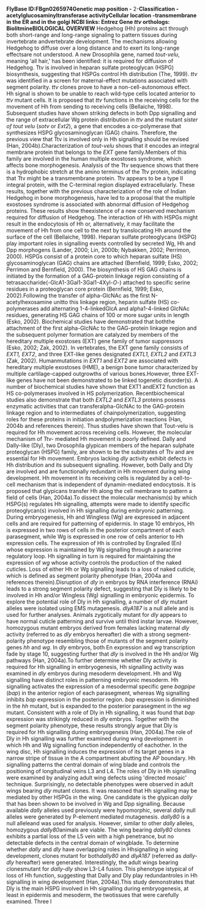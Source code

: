 
 
**FlyBase ID:**FBgn0265974**Genetic map position -** 2-**Classification -**acetylglucosaminyltransferase activity**Cellular location -**transmembrane in the ER and in the golgi 
 **NCBI links:** Entrez Gene ***ttv* orthologs:** Biolitmine**BIOLOGICAL OVERVIEW** Hedgehog (Hh) proteins act through both short-range and long-range signaling to pattern tissues during invertebrate andvertebrate development. The mechanisms allowing Hedgehog to diffuse over a long distance and to exert its long-range effectsare not understood. A new Drosophila gene, named *tout-velu*, meaning 'all hair,' has been identified: it is required for diffusion of Hedgehog. Ttv is involved in heparan sulfate proteoglycan (HSPG) biosynthesis, suggesting that HSPGs control Hh distribution (The, 1999). *ttv* was identified in a screen for maternal-effect mutations associated with segment polarity. *ttv* clones prove to have a non-cell-autonomous effect. Hh signal is shown to be unable to reach wild-type cells located anterior to *ttv* mutant cells. It is proposed that *ttv* functions in the receiving cells for the movement of Hh from sending to receiving cells (Bellaiche, 1998). Subsequent studies have shown striking defects in both Dpp signalling and the range of extracellular Wg protein distribution in *ttv* and the mutant *sister of tout velu* (*sotv* or *Ext2*), a gene that encodes a co-polymerase that synthesizes HSPG glycosaminoglycan (GAG) chains. Therefore, the previous view that Ttv is involved only in Hh signalling should be revised (Han, 2004b).Characterization of *tout-velu* shows that it encodes an integral membrane protein that belongs to the *EXT* gene family.Members of this family are involved in the human multiple exostoses syndrome, which affects bone morphogenesis. Analysis of the Ttv sequence shows that there is a hydrophobic stretch at the amino terminus of the Ttv protein, indicating that Ttv might be a transmembrane protein. Ttv appears to be a type II integral protein, with the C-terminal region displayed extracellularly. These results, together with the previous characterization of the role of Indian Hedgehog in bone morphogenesis, have led to a proposal that the multiple exostoses syndrome is associated with abnormal diffusion of Hedgehog proteins. These results show theexistence of a new conserved mechanism required for diffusion of Hedgehog. The interaction of Hh with HSPGs might result in the endocytosis of Hh or, alternatively, it may facilitate the movement of Hh from one cell to the next by translocating Hh around the surface of the cell (Bellaiche, 1998). Heparan sulfate proteoglycans (HSPG) play important roles in signalling events controlled by secreted Wg, Hh and Dpp morphogens (Lander, 2000; Lin, 2000b; Nybakken, 2002; Perrimon, 2000). HSPGs consist of a protein core to which heparan sulfate (HS) glycosaminoglycan (GAG) chains are attached (Bernfield, 1999; Esko, 2002; Perrimon and Bernfield, 2000). The biosynthesis of HS GAG chains is initiated by the formation of a GAG-protein linkage region consisting of a tetrasaccharide(-GlcA1-3Gal1-3Gal1-4Xyl-*O*-) attached to specific serine residues in a proteoglycan core protein (Bernfield, 1999; Esko, 2002).Following the transfer of alpha-GlcNAc as the first N-acetylhexosamine unitto this linkage region, heparin sulfate (HS) co-polymerases add alternating 1-4-linkedGlcA and alpha1-4-linked GlcNAc residues, generating HS GAG chains of 100 or more sugar units in length (Esko, 2002). Biochemical studies have demonstrated that boththe attachment of the first alpha-GlcNAc to the GAG-protein linkage region and the subsequent polymer formation are catalyzed by members of the hereditary multiple exostoses (EXT) gene family of tumor suppressors (Esko, 2002; Zak, 2002). In vertebrates, the EXT gene family consists of *EXT1, EXT2*, and three EXT-like genes designated *EXTL1, EXTL2* and *EXTL3* (Zak, 2002). Humanmutations in *EXT1* and *EXT2* are associated with hereditary multiple exostoses (HME), a benign bone tumor characterized by multiple cartilage-capped outgrowths of various bones.However, three EXT-like genes have not been demonstrated to be linked togenetic disorder(s). A number of biochemical studies have shown that EXT1 andEXT2 function as HS co-polymerases involved in HS polymerization. Recentbiochemical studies also demonstrate that both *EXTL2* and *EXTL3* proteins possess enzymatic activities that can transferalpha-GlcNAc to the GAG-protein linkage region and to intermediates of chainpolymerization, suggesting roles for these proteins in initiation andpolymerization reactions (Han, 2004b and references therein). Thus studies have shown that Tout-velu is required for Hh movement across receiving cells. However, the molecular mechanism of Ttv- mediated Hh movement is poorly defined. Dally and Dally-like (Dly), two Drosophila glypican members of the heparan sulphate proteoglycan (HSPG) family, are shown to be the substrates of Ttv and are essential for Hh movement. Embryos lacking *dly* activity exhibit defects in Hh distribution and its subsequent signalling. However, both Dally and Dly are involved and are functionally redundant in Hh movement during wing development. Hh movement in its receiving cells is regulated by a cell-to-cell mechanism that is independent of dynamin-mediated endocytosis. It is proposed that glypicans transfer Hh along the cell membrane to pattern a field of cells (Han, 2004a).To dissect the molecular mechanism(s) by which HSPG(s) regulates Hh signalling, attempts were made to identify specific proteoglycan(s) involved in Hh signalling during embryonic patterning. During embryogenesis, Hh and Wingless (Wg) are expressed in adjacent cells and are required for patterning of epidermis. In stage 10 embryos, Hh is expressed in two rows of cells in the posterior compartment of each parasegment, while Wg is expressed in one row of cells anterior to Hh expression cells. The expression of Hh is controlled by Engrailed (En) whose expression is maintained by Wg signalling through a paracrine regulatory loop. Hh signalling in turn is required for maintaining the expression of *wg* whose activity controls the production of the naked cuticles. Loss of either Hh or Wg signalling leads to a loss of naked cuticle, which is defined as segment polarity phenotype (Han, 2004a and references therein).Disruption of *dly* in embryos by RNA interference (RNAi) leads to a strong segment polarity defect, suggesting that Dly is likely to be involved in Hh and/or Wingless (Wg) signalling in embryonic epidermis. To explore the potential role of Dly in Hh signalling, a number of *dly* mutant alleles were isolated using EMS mutagenesis. *dlyA187* is a null allele and is used for further analyses. Animals zygotically mutant for *dly* appears to have normal cuticle patterning and survive until third instar larvae. However, homozygous mutant embryos derived from females lacking maternal *dly* activity (referred to as *dly* embryos hereafter) die with a strong segment-polarity phenotype resembling those of mutants of the segment polarity genes *hh* and *wg*. In *dly* embryos, both En expression and *wg* transcription fade by stage 10, suggesting further that *dly* is involved in the Hh and/or Wg pathways (Han, 2004a).To further determine whether Dly activity is required for Hh signalling in embryogenesis, Hh signalling activity was examined in *dly* embryos during mesoderm development. Hh and Wg signalling have distinct roles in patterning embryonic mesoderm. Hh signalling activates the expression of a mesodermal specific gene *bagpipe* (*bap*) in the anterior region of each parasegment, whereas Wg signalling inhibits *bap* expression in the posterior region. *bap* expression is diminished in the *hh* mutant, but is expanded to the posterior parasegment in the *wg* mutant. Consistent with a role of Dly in Hh signalling, it was found that *bap* expression was strikingly reduced in *dly* embryos. Together with the segment polarity phenotype, these results strongly argue that Dly is required for Hh signalling during embryogenesis (Han, 2004a).The role of Dly in Hh signalling was further examined during wing development in which Hh and Wg signalling function independently of eachother. In the wing disc, Hh signalling induces the expression of its target genes in a narrow stripe of tissue in the A compartment abutting the AP boundary. Hh signalling patterns the central domain of wing blade and controls the positioning of longitudinal veins L3 and L4. The roles of Dly in Hh signalling were examined by analyzing adult wing defects using 'directed mosaic' technique. Surprisingly, no detectable phenotypes were observed in adult wings bearing *dly* mutant clones. It was reasoned that Hh signalling may be mediated by other HSPGs in the wing. One candidate is the glypican *dally* that has been shown to be involved in Wg and Dpp signalling. Because available *dally* alleles used previously were hypomorphic, several *dally* null alleles were generated by P-element mediated mutagenesis. *dally80* is a null alleleand was used for analysis. However, similar to other *dally* alleles, homozygous *dally80*animals are viable. The wing bearing *dally80* clones exhibits a partial loss of the L5 vein with a high penetrance, but no detectable defects in the central domain of wingblade. To determine whether *dally* and *dly* have overlapping roles in Hhsignalling in wing development, clones mutant for both*dally80* and *dlyA187* (referred as *dally-dly* hereafter) were generated. Interestingly, the adult wings bearing clonesmutant for *dally-dly* show L3-L4 fusion. This phenotype istypical of loss of Hh function, suggesting that Dally and Dly play redundantroles in Hh signalling in wing development (Han, 2004a).This study demonstrates that Dly is the main HSPG involved in Hh signalling during embryogenesis, at least in epidermis and mesoderm, the twotissues that were carefully examined. Three l